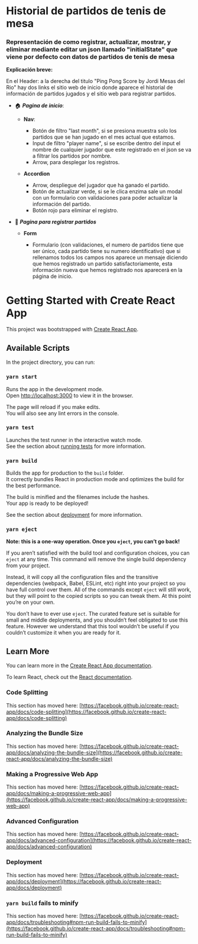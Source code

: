 # Historial de partidos de tenis de mesa 

### Representación de como registrar, actualizar, mostrar, y eliminar mediante editar un json llamado "initialState" que viene por defecto con datos de partidos de tenis de mesa 

**Explicación breve:** 

En el Header: a la derecha del titulo "Ping Pong Score by Jordi Mesas del Rio" hay dos links el sitio web de inicio donde aparece el historial de información de partidos jugados y el sitio web para registrar partidos.  

- :house: **_Pagina de inicio_**:

    - **Nav**:
    
        - Botón de filtro "last month", si se presiona muestra solo los partidos que se han jugado en el mes actual que estamos.
        - Input de filtro "player name", si se escribe dentro del input el nombre de cualquier jugador que este registrado en el json se va a filtrar los partidos por nombre.
        - Arrow, para desplegar los registros.
        
    - **Accordion**
    
        - Arrow, despliegue del jugador que ha ganado el partido.
        - Botón de actualizar verde, si se le clica enzima sale un modal con un formulario con validaciones para poder actualizar la información del partido.
        - Botón rojo para eliminar el registro.
- 🏓 **_Pagina para registrar partidos_**

    - **Form**
    
        - Formulario (con validaciones, el numero de partidos tiene que ser único, cada partido tiene su numero identificativo) que si rellenamos todos los campos nos aparece un           mensaje diciendo que hemos registrado un partido satisfactoriamente, esta información nueva que hemos registrado nos aparecerá en la página de inicio.




# Getting Started with Create React App

This project was bootstrapped with [Create React App](https://github.com/facebook/create-react-app).

## Available Scripts

In the project directory, you can run:

### `yarn start`

Runs the app in the development mode.\
Open [http://localhost:3000](http://localhost:3000) to view it in the browser.

The page will reload if you make edits.\
You will also see any lint errors in the console.

### `yarn test`

Launches the test runner in the interactive watch mode.\
See the section about [running tests](https://facebook.github.io/create-react-app/docs/running-tests) for more information.

### `yarn build`

Builds the app for production to the `build` folder.\
It correctly bundles React in production mode and optimizes the build for the best performance.

The build is minified and the filenames include the hashes.\
Your app is ready to be deployed!

See the section about [deployment](https://facebook.github.io/create-react-app/docs/deployment) for more information.

### `yarn eject`

**Note: this is a one-way operation. Once you `eject`, you can’t go back!**

If you aren’t satisfied with the build tool and configuration choices, you can `eject` at any time. This command will remove the single build dependency from your project.

Instead, it will copy all the configuration files and the transitive dependencies (webpack, Babel, ESLint, etc) right into your project so you have full control over them. All of the commands except `eject` will still work, but they will point to the copied scripts so you can tweak them. At this point you’re on your own.

You don’t have to ever use `eject`. The curated feature set is suitable for small and middle deployments, and you shouldn’t feel obligated to use this feature. However we understand that this tool wouldn’t be useful if you couldn’t customize it when you are ready for it.

## Learn More

You can learn more in the [Create React App documentation](https://facebook.github.io/create-react-app/docs/getting-started).

To learn React, check out the [React documentation](https://reactjs.org/).

### Code Splitting

This section has moved here: [https://facebook.github.io/create-react-app/docs/code-splitting](https://facebook.github.io/create-react-app/docs/code-splitting)

### Analyzing the Bundle Size

This section has moved here: [https://facebook.github.io/create-react-app/docs/analyzing-the-bundle-size](https://facebook.github.io/create-react-app/docs/analyzing-the-bundle-size)

### Making a Progressive Web App

This section has moved here: [https://facebook.github.io/create-react-app/docs/making-a-progressive-web-app](https://facebook.github.io/create-react-app/docs/making-a-progressive-web-app)

### Advanced Configuration

This section has moved here: [https://facebook.github.io/create-react-app/docs/advanced-configuration](https://facebook.github.io/create-react-app/docs/advanced-configuration)

### Deployment

This section has moved here: [https://facebook.github.io/create-react-app/docs/deployment](https://facebook.github.io/create-react-app/docs/deployment)

### `yarn build` fails to minify

This section has moved here: [https://facebook.github.io/create-react-app/docs/troubleshooting#npm-run-build-fails-to-minify](https://facebook.github.io/create-react-app/docs/troubleshooting#npm-run-build-fails-to-minify)
